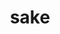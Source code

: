 ---
layout: food&drink
title: sake
emoji: sake
permalink: 🍶.html
image: assets/img/3moji/sake.png
---
